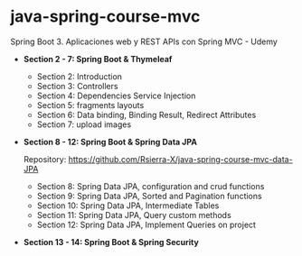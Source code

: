 # java-spring-course-mvc
Spring Boot 3. Aplicaciones web y REST APIs con Spring MVC - Udemy

- **Section 2 - 7: Spring Boot & Thymeleaf**
  - Section 2: Introduction
  - Section 3: Controllers
  - Section 4: Dependencies Service Injection
  - Section 5: fragments layouts
  - Section 6: Data binding, Binding Result, Redirect Attributes
  - Section 7: upload images
- **Section 8 - 12: Spring Boot & Spring Data JPA**

  Repository: https://github.com/Rsierra-X/java-spring-course-mvc-data-JPA
  - Section 8: Spring Data JPA, configuration and crud functions
  - Section 9: Spring Data JPA, Sorted and Pagination functions
  - Section 10: Spring Data JPA, Intermediate Tables
  - Section 11: Spring Data JPA, Query custom methods
  - Section 12: Spring Data JPA, Implement Queries on project

- **Section 13 - 14: Spring Boot & Spring Security**